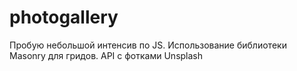 # photogallery

Пробую небольшой интенсив по JS.
Использование библиотеки Masonry для гридов.
API с фотками Unsplash
